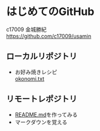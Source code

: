 # はじめてのGitHub
c17009 金城勝紀  
https://github.com/c17009/usamin

## ローカルリポジトリ
* お好み焼きレシピ  
    [okonomi.txt](okonomi.txt)

## リモートレポジトリ
* [README.md](README.md)を作ってみる
* マークダウンを覚える
